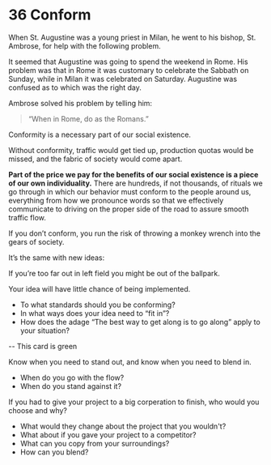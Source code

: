 # 36 Conform

When St. Augustine was a young priest in Milan,
he went to his bishop, St. Ambrose, for help with the following problem.

It seemed that Augustine was going to spend the weekend in Rome.
His problem was that in Rome it was customary to celebrate the Sabbath on Sunday,
while in Milan it was celebrated on Saturday.
Augustine was confused as to which was the right day.

Ambrose solved his problem by telling him:

> “When in Rome, do as the Romans.”

Conformity is a necessary part of our social existence.

Without conformity, traffic would get tied up, production quotas would be missed, and the fabric of society would come apart.

__Part of the price we pay for the benefits of our social existence is a piece of our own individuality.__
There are hundreds, if not thousands, of rituals we go through in which our behavior must conform to the people around us,
everything from how we pronounce words so that we effectively communicate to driving
on the proper side of the road to assure smooth traffic flow.

If you don’t conform, you run the risk of throwing a monkey wrench into the gears of society.

It’s the same with new ideas:

If you’re too far out in left field you might be out of the ballpark.

Your idea will have little chance of being implemented.

* To what standards should you be conforming?
* In what ways does your idea need to “fit in”?
* How does the adage “The best way to get along is to go along” apply to your situation?

--
This card is green

Know when you need to stand out, and know when you need to blend in.

* When do you go with the flow?
* When do you stand against it?

If you had to give your project to a big corperation to finish, who would you choose and why?

* What would they change about the project that you wouldn't?
* What about if you gave your project to a competitor?
* What can you copy from your surroundings?
* How can you blend?
